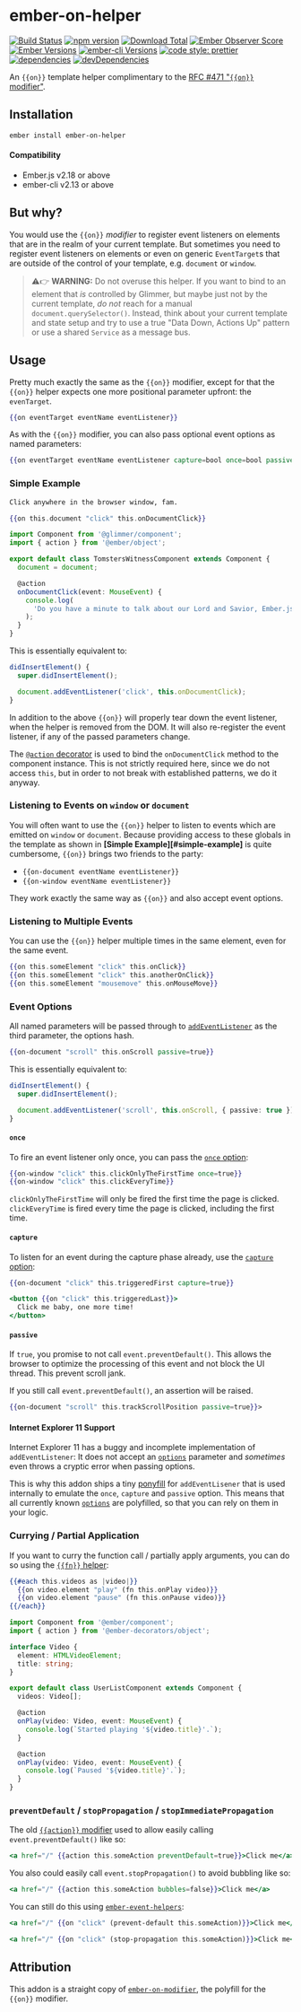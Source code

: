 # ember-on-helper

[![Build Status](https://travis-ci.org/buschtoens/ember-on-helper.svg)](https://travis-ci.org/buschtoens/ember-on-helper)
[![npm version](https://badge.fury.io/js/ember-on-helper.svg)](http://badge.fury.io/js/ember-on-helper)
[![Download Total](https://img.shields.io/npm/dt/ember-on-helper.svg)](http://badge.fury.io/js/ember-on-helper)
[![Ember Observer Score](https://emberobserver.com/badges/ember-on-helper.svg)](https://emberobserver.com/addons/ember-on-helper)
[![Ember Versions](https://img.shields.io/badge/Ember.js%20Versions-%5E2.18%20%7C%7C%20%5E3.0-brightgreen.svg)](https://travis-ci.org/buschtoens/ember-on-helper)
[![ember-cli Versions](https://img.shields.io/badge/ember--cli%20Versions-%5E2.13%20%7C%7C%20%5E3.0-brightgreen.svg)](https://travis-ci.org/buschtoens/ember-on-helper)
[![code style: prettier](https://img.shields.io/badge/code_style-prettier-ff69b4.svg)](https://github.com/prettier/prettier)
[![dependencies](https://img.shields.io/david/buschtoens/ember-on-helper.svg)](https://david-dm.org/buschtoens/ember-on-helper)
[![devDependencies](https://img.shields.io/david/dev/buschtoens/ember-on-helper.svg)](https://david-dm.org/buschtoens/ember-on-helper)

An `{{on}}` template helper complimentary to the
[RFC #471 "`{{on}}` modifier"](https://github.com/emberjs/rfcs/blob/master/text/0471-on-modifier.md).

## Installation

```
ember install ember-on-helper
```

#### Compatibility

- Ember.js v2.18 or above
- ember-cli v2.13 or above

## But why?

You would use the `{{on}}` _modifier_ to register event listeners on elements
that are in the realm of your current template. But sometimes you need to
register event listeners on elements or even on generic `EventTarget`s that are
outside of the control of your template, e.g. `document` or `window`.

> ⚠️👉 **WARNING:** Do not overuse this helper. If you want to bind to an
> element that _is_ controlled by Glimmer, but maybe just not by the current
> template, _do not_ reach for a manual `document.querySelector()`. Instead,
> think about your current template and state setup and try to use a true "Data
> Down, Actions Up" pattern or use a shared `Service` as a message bus.

## Usage

Pretty much exactly the same as the `{{on}}` modifier, except for that the
`{{on}}` helper expects one more positional parameter upfront: the `evenTarget`.

```hbs
{{on eventTarget eventName eventListener}}
```

As with the `{{on}}` modifier, you can also pass optional event options as named
parameters:

```hbs
{{on eventTarget eventName eventListener capture=bool once=bool passive=bool}}
```

### Simple Example

```hbs
Click anywhere in the browser window, fam.

{{on this.document "click" this.onDocumentClick}}
```

```ts
import Component from '@glimmer/component';
import { action } from '@ember/object';

export default class TomstersWitnessComponent extends Component {
  document = document;

  @action
  onDocumentClick(event: MouseEvent) {
    console.log(
      'Do you have a minute to talk about our Lord and Savior, Ember.js?'
    );
  }
}
```

This is essentially equivalent to:

```ts
didInsertElement() {
  super.didInsertElement();

  document.addEventListener('click', this.onDocumentClick);
}
```

In addition to the above `{{on}}` will properly tear down the event listener,
when the helper is removed from the DOM. It will also re-register the event
listener, if any of the passed parameters change.

The [`@action` decorator][@action] is used to bind the `onDocumentClick` method
to the component instance. This is not strictly required here, since we do not
access `this`, but in order to not break with established patterns, we do it
anyway.

[@action]: https://github.com/emberjs/rfcs/blob/master/text/0408-decorators.md#method-binding

### Listening to Events on `window` or `document`

You will often want to use the `{{on}}` helper to listen to events which are
emitted on `window` or `document`. Because providing access to these globals in
the template as shown in **[Simple Example][#simple-example]** is quite
cumbersome, `{{on}}` brings two friends to the party:

- `{{on-document eventName eventListener}}`
- `{{on-window eventName eventListener}}`

They work exactly the same way as `{{on}}` and also accept event options.

### Listening to Multiple Events

You can use the `{{on}}` helper multiple times in the same element, even for
the same event.

```hbs
{{on this.someElement "click" this.onClick}}
{{on this.someElement "click" this.anotherOnClick}}
{{on this.someElement "mousemove" this.onMouseMove}}
```

### Event Options

All named parameters will be passed through to
[`addEventListener`][addeventlistener] as the third parameter, the options hash.

[addeventlistener]: https://developer.mozilla.org/en-US/docs/Web/API/EventTarget/addEventListener

```hbs
{{on-document "scroll" this.onScroll passive=true}}
```

This is essentially equivalent to:

```ts
didInsertElement() {
  super.didInsertElement();

  document.addEventListener('scroll', this.onScroll, { passive: true });
}
```

#### `once`

To fire an event listener only once, you can pass the [`once` option][addeventlistener-parameters]:

```hbs
{{on-window "click" this.clickOnlyTheFirstTime once=true}}
{{on-window "click" this.clickEveryTime}}
```

`clickOnlyTheFirstTime` will only be fired the first time the page is clicked.
`clickEveryTime` is fired every time the page is clicked, including the first
time.

[addeventlistener-parameters]: https://developer.mozilla.org/en-US/docs/Web/API/EventTarget/addEventListener#Parameters

#### `capture`

To listen for an event during the capture phase already, use the [`capture` option][addeventlistener-parameters]:

```hbs
{{on-document "click" this.triggeredFirst capture=true}}

<button {{on "click" this.triggeredLast}}>
  Click me baby, one more time!
</button>
```

#### `passive`

If `true`, you promise to not call `event.preventDefault()`. This allows the
browser to optimize the processing of this event and not block the UI thread.
This prevent scroll jank.

If you still call `event.preventDefault()`, an assertion will be raised.

```hbs
{{on-document "scroll" this.trackScrollPosition passive=true}}>
```

#### Internet Explorer 11 Support

Internet Explorer 11 has a buggy and incomplete implementation of
`addEventListener`: It does not accept an
[`options`][addeventlistener-parameters] parameter and _sometimes_ even throws
a cryptic error when passing options.

This is why this addon ships a tiny [ponyfill][ponyfill] for `addEventLisener`
that is used internally to emulate the `once`, `capture` and `passive` option.
This means that all currently known [`options`][addeventlistener-parameters] are
polyfilled, so that you can rely on them in your logic.

[ponyfill]: https://github.com/sindresorhus/ponyfill

### Currying / Partial Application

If you want to curry the function call / partially apply arguments, you can do
so using the [`{{fn}}` helper][fn-helper]:

[fn-helper]: https://github.com/emberjs/rfcs/blob/master/text/0470-fn-helper.md

```hbs
{{#each this.videos as |video|}}
  {{on video.element "play" (fn this.onPlay video)}}
  {{on video.element "pause" (fn this.onPause video)}}
{{/each}}
```

```ts
import Component from '@ember/component';
import { action } from '@ember-decorators/object';

interface Video {
  element: HTMLVideoElement;
  title: string;
}

export default class UserListComponent extends Component {
  videos: Video[];

  @action
  onPlay(video: Video, event: MouseEvent) {
    console.log(`Started playing '${video.title}'.`);
  }

  @action
  onPlay(video: Video, event: MouseEvent) {
    console.log(`Paused '${video.title}'.`);
  }
}
```

### `preventDefault` / `stopPropagation` / `stopImmediatePropagation`

The old [`{{action}}` modifier][action-event-propagation] used to allow easily
calling `event.preventDefault()` like so:

```hbs
<a href="/" {{action this.someAction preventDefault=true}}>Click me</a>
```

[action-event-propagation]: https://www.emberjs.com/api/ember/release/classes/Ember.Templates.helpers/methods/action?anchor=action#event-propagation

You also could easily call `event.stopPropagation()` to avoid bubbling like so:

```hbs
<a href="/" {{action this.someAction bubbles=false}}>Click me</a>
```

You can still do this using [`ember-event-helpers`][ember-event-helpers]:

[ember-event-helpers]: https://github.com/buschtoens/ember-event-helpers

```hbs
<a href="/" {{on "click" (prevent-default this.someAction)}}>Click me</a>
```

```hbs
<a href="/" {{on "click" (stop-propagation this.someAction)}}>Click me</a>
```

## Attribution

This addon is a straight copy of [`ember-on-modifier`][ember-on-modifier], the
polyfill for the `{{on}}` modifier.

[ember-on-modifier]: https://github.com/buschtoens/ember-on-modifier
